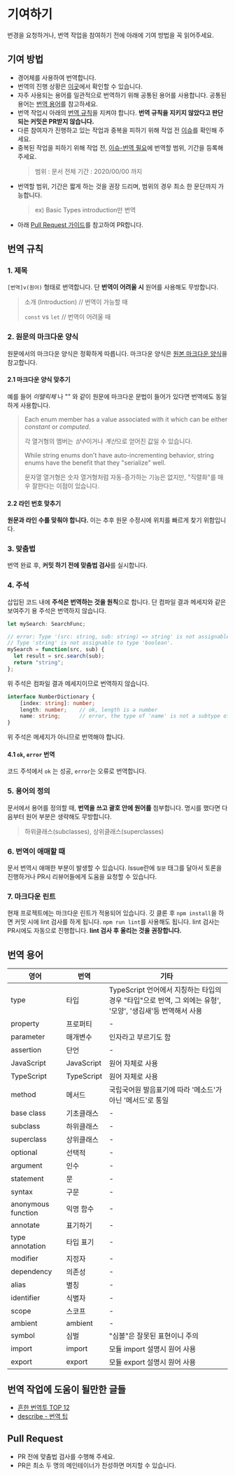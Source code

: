 # 기여하기

번경을 요청하거나, 번역 작업을 참여하기 전에 아래에 기여 방법을 꼭 읽어주세요.

## 기여 방법

* 경어체를 사용하여 번역합니다.
* 번역의 진행 상황은 [이곳](https://github.com/typescript-kr/typescript-kr.github.io/projects/1)에서 확인할 수 있습니다.
* 자주 사용되는 용어를 일관적으로 번역하기 위해 공통된 용어를 사용합니다. 공통된 용어는 [번역 용어](#번역-용어)를 참고하세요.
* 번역 작업시 아래의 [번역 규칙](#번역-규칙)을 지켜야 합니다. **번역 규칙을 지키지 않았다고 판단되는 커밋은 PR받지 않습니다.**
* 다른 참여자가 진행하고 있는 작업과 중복을 피하기 위해 작업 전 [이슈](https://github.com/typescript-kr/typescript-kr.github.io/issues)를 확인해 주세요.
* 중복된 작업을 피하기 위해 작업 전, [이슈-번역 필요](https://github.com/typescript-kr/typescript-kr.github.io/issues?q=is%3Aopen+is%3Aissue+label%3A%22help+wanted%22)에 번역할 범위, 기간을 등록해 주세요.
   > 범위 : 문서 전체
   > 기간 : 2020/00/00 까지
* 번역할 범위, 기간은 짧게 하는 것을 권장 드리며, 범위의 경우 최소 한 문단까지 가능합니다.
   > ex) Basic Types introduction만 번역
* 아래 [Pull Request 가이드](#pull-request)를 참고하여 PR합니다.

## 번역 규칙

### 1. 제목
`[번역]v(원어)` 형태로 번역합니다. 단 **번역이 어려울 시** 원어를 사용해도 무방합니다.

> 소개 (Introduction)  // 번역이 가능할 때
>
> `const` vs `let`  // 번역이 어려울 때

### 2. 원문의 마크다운 양식
원문에서의 마크다운 양식은 정확하게 따릅니다. 마크다운 양식은 [원본 마크다운 양식](https://github.com/microsoft/TypeScript-Handbook/tree/master/pages)을 참고합니다.

#### 2.1 마크다운 양식 맞추기
예를 들어 *이탤릭체* 나 "" 와 같이 원문에 마크다운 문법이 들어가 있다면 번역에도 동일하게 사용합니다.

> Each enum member has a value associated with it which can be either *constant* or *computed*.
>
> 각 열거형의 멤버는 *상수*이거나 *계산*으로 얻어진 값일 수 있습니다.
>
>While string enums don't have auto-incrementing behavior, string enums have the benefit that they "serialize" well.
>
>문자열 열거형은 숫자 열거형처럼 자동-증가하는 기능은 없지만, "직렬화"를 매우 잘한다는 이점이 있습니다.

#### 2.2 라인 번호 맞추기
**원문과 라인 수를 맞춰야 합니다.** 이는 추후 원문 수정시에 위치를 빠르게 찾기 위함입니다.

### 3. 맞춤법
번역 완료 후, **커밋 하기 전에 맞춤법 검사**를 실시합니다.

### 4. 주석
삽입된 코드 내에 **주석은 번역하는 것을 원칙**으로 합니다. 단 컴파일 결과 메세지와 같은 보여주기 용 주석은 번역하지 않습니다.

```ts
let mySearch: SearchFunc;

// error: Type '(src: string, sub: string) => string' is not assignable to type 'SearchFunc'.
// Type 'string' is not assignable to type 'boolean'.
mySearch = function(src, sub) {
  let result = src.search(sub);
  return "string";
};
```

위 주석은 컴파일 결과 메세지이므로 번역하지 않습니다.

```ts
interface NumberDictionary {
    [index: string]: number;
    length: number;    // ok, length is a number
    name: string;      // error, the type of 'name' is not a subtype of the indexer
}
```

위 주석은 메세지가 아니므로 번역해야 합니다.

#### 4.1 `ok`, `error` 번역
코드 주석에서 `ok` 는 성공, `error`는 오류로 번역합니다.

### 5. 용어의 정의
문서에서 용어를 정의할 때, **번역을 쓰고 괄호 안에 원어를** 첨부합니다. 명시를 했다면 다음부터 원어 부분은 생략해도 무방합니다.
> 하위클래스(subclasses), 상위클래스(superclasses)

### 6. 번역이 애매할 때
문서 번역시 애매한 부분이 발생할 수 있습니다. Issue란에 `질문` 태그를 달아서 토론을 진행하거나 PR시 리뷰어들에게 도움을 요청할 수 있습니다.

### 7. 마크다운 린트
현재 프로젝트에는 마크다운 린트가 적용되어 있습니다. 깃 클론 후 `npm install`을 하면 커밋 시에 lint 검사를 하게 됩니다. `npm run lint`를 사용해도 됩니다. lint 검사는 PR시에도 자동으로 진행합니다. **lint 검사 후 올리는 것을 권장합니다.**

## 번역 용어

| 영어 | 번역 |  기타 |
| --- | --- | --- |
| type | 타입 | TypeScript 언어에서 지칭하는 타입의 경우 "타입"으로 번역, 그 외에는 유형', '모양', '생김새'등 번역해서 사용 |
| property | 프로퍼티 | - |
| parameter | 매개변수 | 인자라고 부르기도 함 |
| assertion | 단언 | - |
| JavaScript | JavaScript | 원어 자체로 사용 |
| TypeScript | TypeScript | 원어 자체로 사용 |
| method | 메서드 | 국립국어원 발음표기에 따라 '메소드'가 아닌 '메서드'로 통일 |
| base class | 기초클래스 | - |
| subclass | 하위클래스 | - |
| superclass | 상위클래스 | - |
| optional | 선택적 | - |
| argument | 인수 | - |
| statement | 문 | - |
| syntax | 구문 | - |
| anonymous function | 익명 함수 | - |
| annotate | 표기하기 | - |
| type annotation | 타입 표기 | - |
| modifier | 지정자 | - |
| dependency | 의존성 | - |
| alias | 별칭 | - |
| identifier | 식별자 | - |
| scope | 스코프 | - |
| ambient | ambient | - |
| symbol | 심벌 | "심볼"은 잘못된 표현이니 주의|
| import | import | 모듈 import 설명시 원어 사용 |
| export | export | 모듈 export 설명시 원어 사용 |

## 번역 작업에 도움이 될만한 글들

* [흔한 번역투 TOP 12](https://m.hanbit.co.kr/channel/category/category_view.html?cms_code=CMS1174085364)
* [describe - 번역 팁](http://blog.daum.net/standards/442)


## Pull Request

* PR 전에 맞춤법 검사를 수행해 주세요.
* PR은 최소 두 명의 메인테이너가 찬성하면 머지할 수 있습니다.
